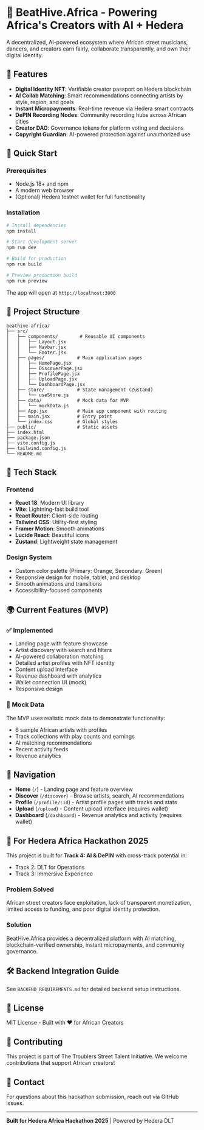 # 🎵 BeatHive.Africa - Powering Africa's Creators with AI + Hedera

A decentralized, AI-powered ecosystem where African street musicians, dancers, and creators earn fairly, collaborate transparently, and own their digital identity.

## 🌟 Features

- **Digital Identity NFT**: Verifiable creator passport on Hedera blockchain
- **AI Collab Matching**: Smart recommendations connecting artists by style, region, and goals
- **Instant Micropayments**: Real-time revenue via Hedera smart contracts
- **DePIN Recording Nodes**: Community recording hubs across African cities
- **Creator DAO**: Governance tokens for platform voting and decisions
- **Copyright Guardian**: AI-powered protection against unauthorized use

## 🚀 Quick Start

### Prerequisites

- Node.js 18+ and npm
- A modern web browser
- (Optional) Hedera testnet wallet for full functionality

### Installation

```bash
# Install dependencies
npm install

# Start development server
npm run dev

# Build for production
npm run build

# Preview production build
npm run preview
```

The app will open at `http://localhost:3000`

## 📁 Project Structure

```
beathive-africa/
├── src/
│   ├── components/        # Reusable UI components
│   │   ├── Layout.jsx
│   │   ├── Navbar.jsx
│   │   └── Footer.jsx
│   ├── pages/            # Main application pages
│   │   ├── HomePage.jsx
│   │   ├── DiscoverPage.jsx
│   │   ├── ProfilePage.jsx
│   │   ├── UploadPage.jsx
│   │   └── DashboardPage.jsx
│   ├── store/            # State management (Zustand)
│   │   └── useStore.js
│   ├── data/             # Mock data for MVP
│   │   └── mockData.js
│   ├── App.jsx           # Main app component with routing
│   ├── main.jsx          # Entry point
│   └── index.css         # Global styles
├── public/               # Static assets
├── index.html
├── package.json
├── vite.config.js
├── tailwind.config.js
└── README.md
```

## 🎨 Tech Stack

### Frontend
- **React 18**: Modern UI library
- **Vite**: Lightning-fast build tool
- **React Router**: Client-side routing
- **Tailwind CSS**: Utility-first styling
- **Framer Motion**: Smooth animations
- **Lucide React**: Beautiful icons
- **Zustand**: Lightweight state management

### Design System
- Custom color palette (Primary: Orange, Secondary: Green)
- Responsive design for mobile, tablet, and desktop
- Smooth animations and transitions
- Accessibility-focused components

## 🌍 Current Features (MVP)

### ✅ Implemented
- Landing page with feature showcase
- Artist discovery with search and filters
- AI-powered collaboration matching
- Detailed artist profiles with NFT identity
- Content upload interface
- Revenue dashboard with analytics
- Wallet connection UI (mock)
- Responsive design

### 🔄 Mock Data
The MVP uses realistic mock data to demonstrate functionality:
- 6 sample African artists with profiles
- Track collections with play counts and earnings
- AI matching recommendations
- Recent activity feeds
- Revenue analytics

## 🔗 Navigation

- **Home** (`/`) - Landing page and feature overview
- **Discover** (`/discover`) - Browse artists, search, AI recommendations
- **Profile** (`/profile/:id`) - Artist profile pages with tracks and stats
- **Upload** (`/upload`) - Content upload interface (requires wallet)
- **Dashboard** (`/dashboard`) - Revenue analytics and activity (requires wallet)

## 🎯 For Hedera Africa Hackathon 2025

This project is built for **Track 4: AI & DePIN** with cross-track potential in:
- Track 2: DLT for Operations
- Track 3: Immersive Experience

### Problem Solved
African street creators face exploitation, lack of transparent monetization, limited access to funding, and poor digital identity protection.

### Solution
BeatHive.Africa provides a decentralized platform with AI matching, blockchain-verified ownership, instant micropayments, and community governance.

## 🛠️ Backend Integration Guide

See `BACKEND_REQUIREMENTS.md` for detailed backend setup instructions.

## 📝 License

MIT License - Built with ❤️ for African Creators

## 🤝 Contributing

This project is part of The Troublers Street Talent Initiative. We welcome contributions that support African creators!

## 📧 Contact

For questions about this hackathon submission, reach out via GitHub issues.

---

**Built for Hedera Africa Hackathon 2025** | Powered by Hedera DLT

